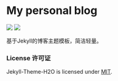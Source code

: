 # My personal blog

[![](https://img.shields.io/badge/visit-tingsven.com-ff69b4.svg)](https://tingsven.com)
[![](https://img.shields.io/badge/weibo-@tingsven-brightgreen.svg)](https://www.weibo.com/swazz)

基于Jekyll的博客主题模板，简洁轻量。

### License 许可证

Jekyll-Theme-H2O is licensed under [MIT](https://github.com/kaeyleo/jekyll-theme-H2O/blob/master/LICENSE).
